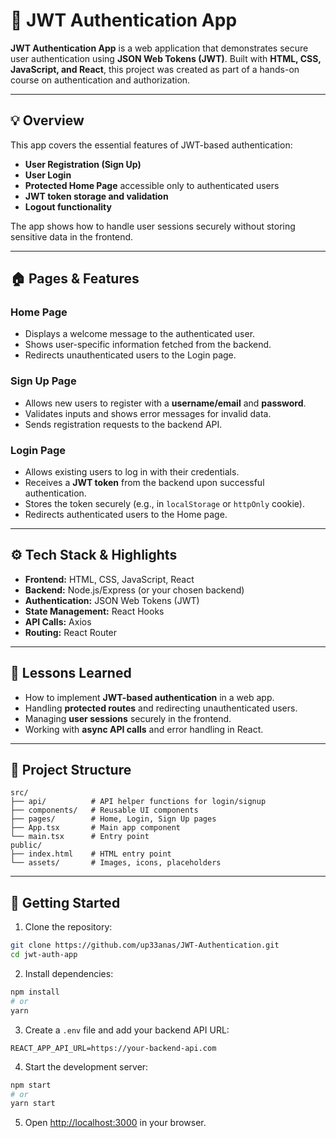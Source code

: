# 🔐 JWT Authentication App

**JWT Authentication App** is a web application that demonstrates secure user authentication using **JSON Web Tokens (JWT)**. Built with **HTML, CSS, JavaScript, and React**, this project was created as part of a hands-on course on authentication and authorization.

---

## 💡 Overview

This app covers the essential features of JWT-based authentication:  

- **User Registration (Sign Up)**  
- **User Login**  
- **Protected Home Page** accessible only to authenticated users  
- **JWT token storage and validation**  
- **Logout functionality**  

The app shows how to handle user sessions securely without storing sensitive data in the frontend.

---

## 🏠 Pages & Features

### Home Page
- Displays a welcome message to the authenticated user.  
- Shows user-specific information fetched from the backend.  
- Redirects unauthenticated users to the Login page.

### Sign Up Page
- Allows new users to register with a **username/email** and **password**.  
- Validates inputs and shows error messages for invalid data.  
- Sends registration requests to the backend API.

### Login Page
- Allows existing users to log in with their credentials.  
- Receives a **JWT token** from the backend upon successful authentication.  
- Stores the token securely (e.g., in `localStorage` or `httpOnly` cookie).
- Redirects authenticated users to the Home page.

---

## ⚙️ Tech Stack & Highlights

- **Frontend:** HTML, CSS, JavaScript, React  
- **Backend:** Node.js/Express (or your chosen backend)  
- **Authentication:** JSON Web Tokens (JWT)  
- **State Management:** React Hooks  
- **API Calls:** Axios  
- **Routing:** React Router  

---

## 📝 Lessons Learned

- How to implement **JWT-based authentication** in a web app.  
- Handling **protected routes** and redirecting unauthenticated users.  
- Managing **user sessions** securely in the frontend.  
- Working with **async API calls** and error handling in React.  

---

## 📂 Project Structure

```
src/
├── api/          # API helper functions for login/signup
├── components/   # Reusable UI components
├── pages/        # Home, Login, Sign Up pages
├── App.tsx       # Main app component
└── main.tsx      # Entry point
public/
├── index.html    # HTML entry point
└── assets/       # Images, icons, placeholders
```

---

## 🚀 Getting Started

1. Clone the repository:
```bash
git clone https://github.com/up33anas/JWT-Authentication.git
cd jwt-auth-app
```

2. Install dependencies:
```bash
npm install
# or
yarn
```

3. Create a `.env` file and add your backend API URL:
```
REACT_APP_API_URL=https://your-backend-api.com
```

4. Start the development server:
```bash
npm start
# or
yarn start
```

5. Open [http://localhost:3000](http://localhost:3000) in your browser.
